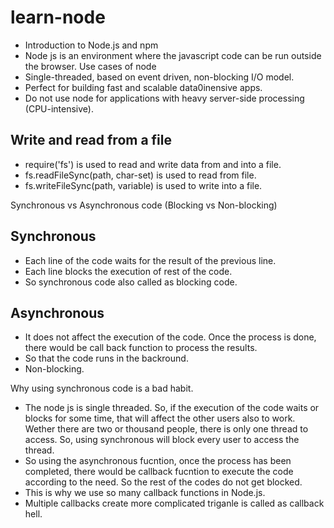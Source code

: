 # learn-node

- Introduction to Node.js and npm
- Node js is an environment where the javascript code can be run outside the browser.
  Use cases of node
 - Single-threaded, based on event driven, non-blocking I/O model.
 - Perfect for building fast and scalable data0inensive apps.
 - Do not use node for applications with heavy server-side processing (CPU-intensive).


Write and read from a file
----------------------------
 - require('fs') is used to read and write data from and into a file. 
 - fs.readFileSync(path, char-set) is used to read from file.
 - fs.writeFileSync(path, variable) is used to write into a file.

Synchronous vs Asynchronous code  (Blocking vs Non-blocking)

Synchronous
-----------
- Each line of the code waits for the result of the previous line.
- Each line blocks the execution of rest of the code.
- So synchronous code also called as blocking code.

Asynchronous
------------
-  It does not affect the execution of the code. Once the process is done, there would be call back function to process the results.
- So that the code runs in the backround.
- Non-blocking.

Why using synchronous code is a bad habit.
 -  The node js is single threaded. So, if the execution of the code waits or blocks for some time, that will affect the other users also to work. Wether there are two or thousand people, there is only one thread to access. So, using synchronous will block every user to access the thread.
 - So using the asynchronous fucntion, once the process has been completed, there would be callback fucntion to execute the code according to the need. So the rest of the codes do not get blocked.
- This is why we use so many callback functions in Node.js.
- Multiple callbacks create more complicated triganle is called as callback hell.
